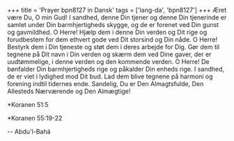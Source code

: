 +++
title = 'Prayer bpn8127 in Dansk'
tags = ['lang-da', 'bpn8127']
+++
Æret være Du, O min Gud! I sandhed, denne Din tjener og denne Din tjenerinde er samlet under Din barmhjertigheds skygge, og de er forenet ved Din gunst og gavmildhed. O Herre! Hjælp dem i denne Din verden og Dit rige og forudbestem for dem ethvert gode ved Dit storsind og Din nåde. O Herre! Bestyrk dem i Din tjeneste og støt dem i deres arbejde for Dig. Gør dem til tegnene på Dit navn i Din verden og skærm dem ved Dine gaver, der er uudtømmelige, i denne verden og den kommende verden. O Herre! De bønfalder Din barmhjertigheds rige og påkalder Din enheds rige. I sandhed, de er viet i lydighed mod Dit bud. Lad dem blive tegnene på harmoni og forening indtil tidernes ende. Sandelig, Du er Den Almagtsfulde, Den Allesteds Nærværende og Den Almægtige!

*Koranen 51:5 

*Koranen 55:19-22

-- Abdu'l-Bahá
